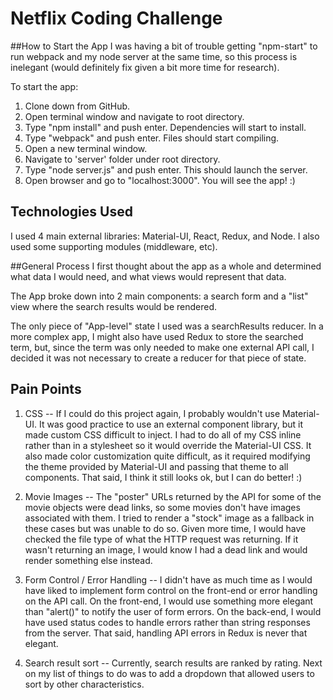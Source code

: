# Netflix Coding Challenge

##How to Start the App
I was having a bit of trouble getting "npm-start" to run webpack and my node server at the same time, so this process is inelegant (would definitely fix given a bit more time for research).

To start the app:

1. Clone down from GitHub.
2. Open terminal window and navigate to root directory.
3. Type "npm install" and push enter. Dependencies will start to install.
4. Type "webpack" and push enter. Files should start compiling.
5. Open a new terminal window.
6. Navigate to 'server' folder under root directory.
7. Type "node server.js" and push enter. This should launch the server.
8. Open browser and go to "localhost:3000". You will see the app! :)

## Technologies Used
I used 4 main external libraries: Material-UI, React, Redux, and Node. I also used some supporting modules (middleware, etc).

##General Process
I first thought about the app as a whole and determined what data I would need, and what views would represent that data.

The App broke down into 2 main components: a search form and a "list" view where the search results would be rendered.

The only piece of "App-level" state I used was a searchResults reducer. In a more complex app, I might also have used Redux to store the searched term, but, since the term was only needed to make one external API call, I decided it was not necessary to create a reducer for that piece of state.

## Pain Points
1. CSS -- If I could do this project again, I probably wouldn't use Material-UI. It was good practice to use an external component library, but it made custom CSS difficult to inject. I had to do all of my CSS inline rather than in a stylesheet so it would override the Material-UI CSS. It also made color customization quite difficult, as it required modifying the theme provided by Material-UI and passing that theme to all components. That said, I think it still looks ok, but I can do better! :)

2. Movie Images -- The "poster" URLs returned by the API for some of the movie objects were dead links, so some movies don't have images associated with them. I tried to render a "stock" image as a fallback in these cases but was unable to do so. Given more time, I would have checked the file type of what the HTTP request was returning. If it wasn't returning an image, I would know I had a dead link and would render something else instead.

3. Form Control / Error Handling -- I didn't have as much time as I would have liked to implement form control on the front-end or error handling on the API call. On the front-end, I would use something more elegant than "alert()" to notify the user of form errors. On the back-end, I would have used status codes to handle errors rather than string responses from the server. That said, handling API errors in Redux is never that elegant.

4. Search result sort -- Currently, search results are ranked by rating. Next on my list of things to do was to add a dropdown that allowed users to sort
by other characteristics.